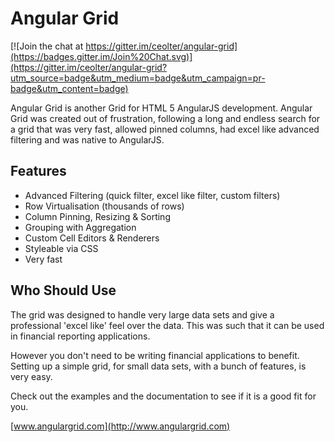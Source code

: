 
Angular Grid
==============

[![Join the chat at https://gitter.im/ceolter/angular-grid](https://badges.gitter.im/Join%20Chat.svg)](https://gitter.im/ceolter/angular-grid?utm_source=badge&utm_medium=badge&utm_campaign=pr-badge&utm_content=badge)

Angular Grid is another Grid for HTML 5 AngularJS development. Angular Grid was created
out of frustration, following a long and endless search for a grid that was very fast,
allowed pinned columns, had excel like advanced filtering and was native to AngularJS.

Features
--------------

- Advanced Filtering (quick filter, excel like filter, custom filters)
- Row Virtualisation (thousands of rows)
- Column Pinning, Resizing & Sorting
- Grouping with Aggregation
- Custom Cell Editors & Renderers
- Styleable via CSS
- Very fast

Who Should Use
--------------

The grid was designed to handle very large data sets and give a professional 'excel like' feel over the data.
This was such that it can be used in financial reporting applications.

However you don't need to be writing financial applications to benefit. Setting up a simple grid, for small
data sets, with a bunch of features, is very easy.

Check out the examples and the documentation to see if it is a good fit for you.

[www.angulargrid.com](http://www.angulargrid.com)


